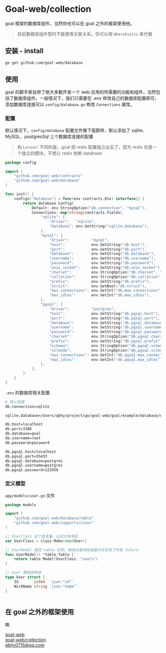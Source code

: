 # Goal-web/collection
goal 框架的数据库组件，当然你也可以在 goal 之外的框架使用他。
> 目前数据库组件暂时不能使用关联关系，你可以用 `WhereExists` 来代替

## 安装 - install
```bash
go get github.com/goal-web/database
```

## 使用
goal 的脚手架自带了绝大多数开发一个 web 应用的所需要的功能和组件，当然包括了数据库组件。一般情况下，我们只需要在 .env 修改自己的数据库配置即可，添加数据库连接可以 `config/database.go` 修改 `Connections` 属性。

### 配置
默认情况下，`config/database` 配置文件像下面那样，默认添加了 sqlite、MySQL、postgresSql 三个数据库连接的配置
> 和 `Laravel` 不同的是，goal 把 redis 配置独立出去了，因为 redis 也是一个独立的模块，不想让 redis 依赖 database
```go
package config

import (
	"github.com/goal-web/contracts"
	"github.com/goal-web/database"
)

func init() {
	configs["database"] = func(env contracts.Env) interface{} {
		return database.Config{
			Default: env.StringOption("db.connection", "mysql"),
			Connections: map[string]contracts.Fields{
				"sqlite": {
					"driver":   "sqlite",
					"database": env.GetString("sqlite.database"),
				},
				"mysql": {
					"driver":          "mysql",
					"host":            env.GetString("db.host"),
					"port":            env.GetString("db.port"),
					"database":        env.GetString("db.database"),
					"username":        env.GetString("db.username"),
					"password":        env.GetString("db.password"),
					"unix_socket":     env.GetString("db.unix_socket"),
					"charset":         env.StringOption("db.charset", "utf8mb4"),
					"collation":       env.StringOption("db.collation", "utf8mb4_unicode_ci"),
					"prefix":          env.GetString("db.prefix"),
					"strict":          env.GetBool("db.struct"),
					"max_connections": env.GetInt("db.max_connections"),
					"max_idles":       env.GetInt("db.max_idles"),
				},
				"pgsql": {
					"driver":          "postgres",
					"host":            env.GetString("db.pgsql.host"),
					"port":            env.GetString("db.pgsql.port"),
					"database":        env.GetString("db.pgsql.database"),
					"username":        env.GetString("db.pgsql.username"),
					"password":        env.GetString("db.pgsql.password"),
					"charset":         env.StringOption("db.pgsql.charset", "utf8mb4"),
					"prefix":          env.GetString("db.pgsql.prefix"),
					"schema":          env.StringOption("db.pgsql.schema", "public"),
					"sslmode":         env.StringOption("db.pgsql.sslmode", "disable"),
					"max_connections": env.GetInt("db.pgsql.max_connections"),
					"max_idles":       env.GetInt("db.pgsql.max_idles"),
				},
			},
		}
	}
}

```
`.env` 的数据库相关配置
```bash
# 默认连接
db.connection=sqlite

sqlite.database=/Users/qbhy/project/go/goal-web/goal/example/database/db.sqlite

db.host=localhost
db.port=3306
db.database=goal
db.username=root
db.password=password

db.pgsql.host=localhost
db.pgsql.port=55433
db.pgsql.database=postgres
db.pgsql.username=postgres
db.pgsql.password=123456
```

### 定义模型
`app/models/user.go` 文件

```go
package models

import (
	"github.com/goal-web/database/table"
	"github.com/goal-web/supports/class"
)

// UserClass 这个类变量，以后大有用处
var UserClass = class.Make(new(User))

// UserModel 返回 table 实例，继承自查询构造器并且实现了所有 future
func UserModel() *table.Table {
	return table.Model(UserClass, "users")
}

// User 模型结构体
type User struct {
	Id       int64  `json:"id"`
	NickName string `json:"name"`
}
```

```go

```

## 在 goal 之外的框架使用
略



[goal-web](https://github.com/goal-web/goal)  
[goal-web/collection](https://github.com/goal-web/collection)  
qbhy0715@qq.com
